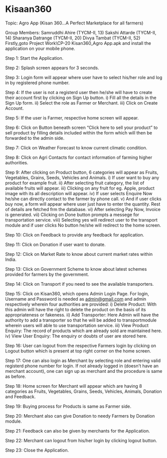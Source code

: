 # Kisaan360

Topic: Agro App (Kisan 360…A Perfect Marketplace for all farmers)

Group Members: Samruddhi Ahire (TYCM-II, 13) Sakshi Attarde (TYCM-II, 14) Sharanya Datrange (TYCM-II, 20) Divya Tambat (TYCM-II, 52) Firstly,goto Project Work\CP-20 Kisan360_Agro App.apk and install the application on your mobile phone.

Step 1: Start the Application.

Step 2: Splash screen appears for 3 seconds.

Step 3: Login form will appear where user have to select his/her role and log in by registered phone number.

Step 4: If the user is not a registerd user then he/she will have to create their account first by clicking on Sign Up button. i) Fill all the details in the Sign Up form. ii) Select the role as Farmer or Merchant. iii) Click on Create Account.

Step 5: If the user is Farmer, respective home screen will appear.

Step 6: Click on Button beneath screen “Click here to sell your product” to sell product by filling details included within the form which will then be forwarded to the admin side.

Step 7: Click on Weather Forecast to know current climatic condition.

Step 8: Click on Agri Contacts for contact information of farming higher authorities.

Step 9: After clicking on Product button, 6 categories will appear as Fruits, Vegetables, Grains, Seeds, Vehicles and Animals. i) If user want to buy any product for example fruit. ii) After selecting fruit category, the list of available fruits will appear. iii) Clicking on any fruit for eg. Apple, product image with its all description will appear. iv) If user selects Enquire Now he/she can directly contact to the farmer by phone call. v) And if user clicks buy now, a form will appear where user just have to enter the quantity. Rest of details are fetched frm the database. vi) After selecting Pay Now, Invoice is generated. vii) Clicking on Done button prompts a messege for transportation service. viii) Selecting yes will redirect user to the transport module and if user clicks No button he/she will redirect to the home screen.

Step 10: Click on Feedback to provide any feedback for application.

Step 11: Click on Donation if user want to donate.

Step 12: Click on Market Rate to know about current market rates within India.

Step 13: Click on Government Scheme to know about latest schemes provided for farmers by the government.

Step 14: Click on Transport if you need to see the available transporters.

Step 15: Click on Kisan360, which opens Admin Login Page. For login, Username and Password is needed as admin@gmail.com and admin respectively wherein four authorities are provided: i) Delete Product: With this admin will have the right to delete the product on the basis of its appropriateness or fakeness. ii) Add Transporter: Here Admin will have the authority to add a transporter so that he will be added to transportmodule wherein users will able to use transportation service. iii) View Product Enquiry: The record of products which are already sold are maintained here. iv) View User Enquiry: The enquiry or doubts of user are stored here.

Step 16: User can logout from the respective Farmers login by clicking on Logout button which is present at top right corner on the home screen.

Step 17: One can also login as Merchant by selecting role and entering valid registerd phone number for login. If not already logged in (doesn't have an merchant account), one can sign up as merchant and the procedure is same as before.

Step 18: Home screen for Merchant will appear which are having 8 categories as Fruits, Vegetables, Grains, Seeds, Vehicles, Animals, Donation and Feedback.

Step 19: Buying process for Products is same as Farmer side.

Step 20: Merchant also can give Donation to needy Farmers by Donation module.

Step 21: Feedback can also be given by merchants for the Application.

Step 22: Merchant can logout from his/her login by clicking logout button.

Step 23: Close the Application.

